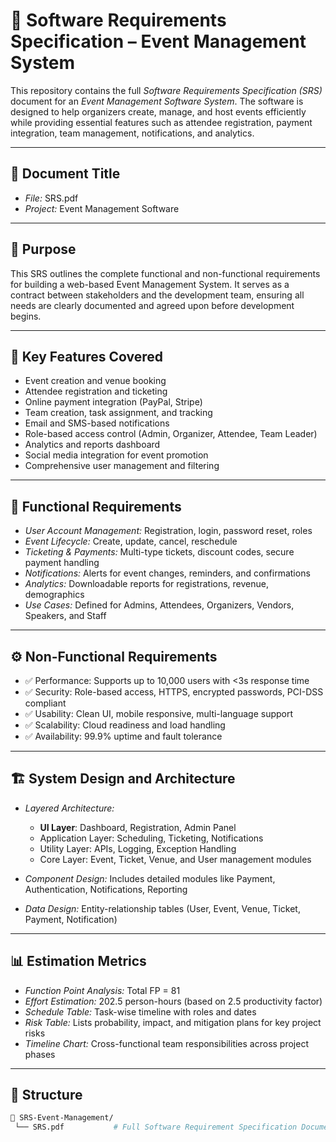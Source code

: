 # 📘 Software Requirements Specification – Event Management System

This repository contains the full *Software Requirements Specification (SRS)* document for an *Event Management Software System*. The software is designed to help organizers create, manage, and host events efficiently while providing essential features such as attendee registration, payment integration, team management, notifications, and analytics.

---

## 📄 Document Title

- *File:* SRS.pdf
- *Project:* Event Management Software

---

## 🎯 Purpose

This SRS outlines the complete functional and non-functional requirements for building a web-based Event Management System. It serves as a contract between stakeholders and the development team, ensuring all needs are clearly documented and agreed upon before development begins.

---

## 🧩 Key Features Covered

- Event creation and venue booking
- Attendee registration and ticketing
- Online payment integration (PayPal, Stripe)
- Team creation, task assignment, and tracking
- Email and SMS-based notifications
- Role-based access control (Admin, Organizer, Attendee, Team Leader)
- Analytics and reports dashboard
- Social media integration for event promotion
- Comprehensive user management and filtering

---

## 🧠 Functional Requirements

- *User Account Management:* Registration, login, password reset, roles
- *Event Lifecycle:* Create, update, cancel, reschedule
- *Ticketing & Payments:* Multi-type tickets, discount codes, secure payment handling
- *Notifications:* Alerts for event changes, reminders, and confirmations
- *Analytics:* Downloadable reports for registrations, revenue, demographics
- *Use Cases:* Defined for Admins, Attendees, Organizers, Vendors, Speakers, and Staff

---

## ⚙ Non-Functional Requirements

- ✅ Performance: Supports up to 10,000 users with <3s response time  
- ✅ Security: Role-based access, HTTPS, encrypted passwords, PCI-DSS compliant  
- ✅ Usability: Clean UI, mobile responsive, multi-language support  
- ✅ Scalability: Cloud readiness and load handling  
- ✅ Availability: 99.9% uptime and fault tolerance

---

## 🏗 System Design and Architecture

- *Layered Architecture:*
  - <b>UI Layer</b>: Dashboard, Registration, Admin Panel
  - Application Layer: Scheduling, Ticketing, Notifications
  - Utility Layer: APIs, Logging, Exception Handling
  - Core Layer: Event, Ticket, Venue, and User management modules

- *Component Design:* Includes detailed modules like Payment, Authentication, Notifications, Reporting

- *Data Design:* Entity-relationship tables (User, Event, Venue, Ticket, Payment, Notification)

---

## 📊 Estimation Metrics

- *Function Point Analysis:* Total FP = 81  
- *Effort Estimation:* 202.5 person-hours (based on 2.5 productivity factor)  
- *Schedule Table:* Task-wise timeline with roles and dates  
- *Risk Table:* Lists probability, impact, and mitigation plans for key project risks  
- *Timeline Chart:* Cross-functional team responsibilities across project phases

---

## 📁 Structure

```bash
📂 SRS-Event-Management/
 └── SRS.pdf           # Full Software Requirement Specification Document
